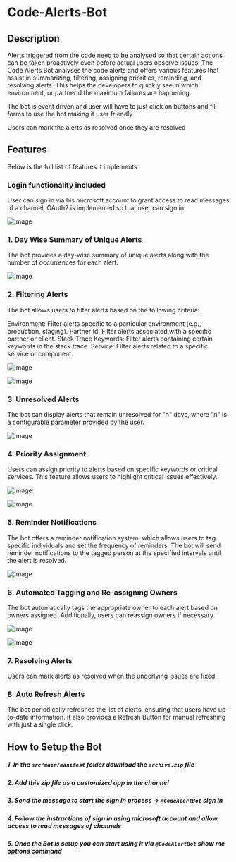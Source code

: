 # Code-Alerts-Bot

## Description
Alerts triggered from the code need to be analysed so that certain actions can be taken proactively even before actual users observe issues.
The Code Alerts Bot analyses the code alerts and offers various features that assist in summarizing, filtering, assigning priorities, reminding, and resolving alerts. This helps the developers to quickly see in which environment, or partnerId the maximum failures are happening.

The bot is event driven and user will have to just click on buttons and fill forms to use the bot making it user friendly 

Users can mark the alerts as resolved once they are resolved 

## Features
Below is the full list of features it implements 

### Login functionality included
User can sign in via his microsoft account to grant access to read messages of a channel. OAuth2 is implemented so that user can sign in.


![image](https://github.com/rehmaan-sprinklr/Code-Alerts-Bot/assets/139646418/9e5ac4be-971e-4182-b2bf-a5c56016f511)


### 1. Day Wise Summary of Unique Alerts
The bot provides a day-wise summary of unique alerts along with the number of occurrences for each alert.


![image](https://github.com/rehmaan-sprinklr/Code-Alerts-Bot/assets/139646418/15d5ae9a-be47-46f7-972a-60b1520abac0)


### 2. Filtering Alerts
The bot allows users to filter alerts based on the following criteria:

Environment: Filter alerts specific to a particular environment (e.g., production, staging).
Partner Id: Filter alerts associated with a specific partner or client.
Stack Trace Keywords: Filter alerts containing certain keywords in the stack trace.
Service: Filter alerts related to a specific service or component.



![image](https://github.com/rehmaan-sprinklr/Code-Alerts-Bot/assets/139646418/276b9c0f-b65f-4f1f-b808-28f1a1591b5d)


![image](https://github.com/rehmaan-sprinklr/Code-Alerts-Bot/assets/139646418/4bf45016-1683-4694-bf38-239dafbe8d9b)



### 3. Unresolved Alerts
The bot can display alerts that remain unresolved for "n" days, where "n" is a configurable parameter provided by the user.


![image](https://github.com/rehmaan-sprinklr/Code-Alerts-Bot/assets/139646418/395ef2bd-0970-4c1e-a2b9-1af540bf654a)



### 4. Priority Assignment
Users can assign priority to alerts based on specific keywords or critical services. This feature allows users to highlight critical issues effectively.


![image](https://github.com/rehmaan-sprinklr/Code-Alerts-Bot/assets/139646418/2806a866-b75d-494a-91d9-154955d413c6)




![image](https://github.com/rehmaan-sprinklr/Code-Alerts-Bot/assets/139646418/7f9c5be1-4dd1-4c0a-9ceb-5b438a929c13)




### 5. Reminder Notifications
The bot offers a reminder notification system, which allows users to tag specific individuals and set the frequency of reminders. The bot will send reminder notifications to the tagged person at the specified intervals until the alert is resolved.



![image](https://github.com/rehmaan-sprinklr/Code-Alerts-Bot/assets/139646418/30ba1abf-5e67-480c-abbf-a4600d9ea467)




### 6. Automated Tagging and Re-assigning Owners
The bot automatically tags the appropriate owner to each alert based on owners assigned. Additionally, users can reassign owners if necessary.



![image](https://github.com/rehmaan-sprinklr/Code-Alerts-Bot/assets/139646418/5dda494a-e7b0-4062-9532-386e41e15d02)



![image](https://github.com/rehmaan-sprinklr/Code-Alerts-Bot/assets/139646418/fc11aab9-62ad-4607-8f68-89f2548170fc)




### 7. Resolving Alerts
Users can mark alerts as resolved when the underlying issues are fixed.



### 8. Auto Refresh Alerts
The bot periodically refreshes the list of alerts, ensuring that users have up-to-date information. It also provides a Refresh Button for manual refreshing with just a single click.


## How to Setup the Bot 

##### 1. In the `src/main/manifest` folder download the `archive.zip` file 
##### 2. Add this zip file as a customized app in the channel 
##### 3. Send the message to start the sign in process -> `@CodeAlertBot` sign in
##### 4. Follow the instructions of sign in using microsoft account and allow access to read messages of channels 
##### 5. Once the Bot is setup you can start using it via `@CodeAlertBot` show me options command 
